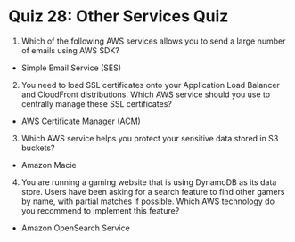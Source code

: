 # Quiz 28: Other Services Quiz

1. Which of the following AWS services allows you to send a large number of emails using AWS SDK?

- Simple Email Service (SES)

2. You need to load SSL certificates onto your Application Load Balancer and CloudFront distributions. Which AWS service should you use to centrally manage these SSL certificates?

- AWS Certificate Manager (ACM)

3. Which AWS service helps you protect your sensitive data stored in S3 buckets?

- Amazon Macie

4. You are running a gaming website that is using DynamoDB as its data store. Users have been asking for a search feature to find other gamers by name, with partial matches if possible. Which AWS technology do you recommend to implement this feature?

- Amazon OpenSearch Service

